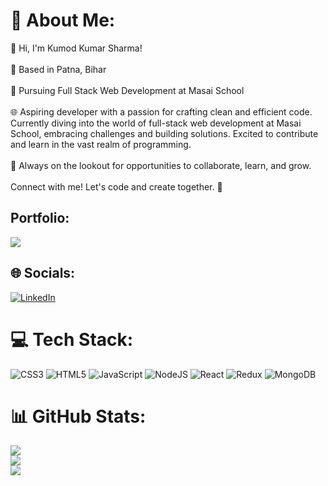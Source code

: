 # 💫 About Me:
👋 Hi, I'm Kumod Kumar Sharma!<br><br>📍 Based in Patna, Bihar<br><br>🚀 Pursuing Full Stack Web Development at Masai School<br><br>🌐 Aspiring developer with a passion for crafting clean and efficient code. Currently diving into the world of full-stack web development at Masai School, embracing challenges and building solutions. Excited to contribute and learn in the vast realm of programming.<br><br>🌱 Always on the lookout for opportunities to collaborate, learn, and grow.<br><br>Connect with me! Let's code and create together. 🚀

## Portfolio:
![](https://kumod1164.github.io/)<br/>


## 🌐 Socials:
[![LinkedIn](https://img.shields.io/badge/LinkedIn-%230077B5.svg?logo=linkedin&logoColor=white)](https://linkedin.com/in/kumodks) 

# 💻 Tech Stack:
![CSS3](https://img.shields.io/badge/css3-%231572B6.svg?style=for-the-badge&logo=css3&logoColor=white) ![HTML5](https://img.shields.io/badge/html5-%23E34F26.svg?style=for-the-badge&logo=html5&logoColor=white) ![JavaScript](https://img.shields.io/badge/javascript-%23323330.svg?style=for-the-badge&logo=javascript&logoColor=%23F7DF1E) ![NodeJS](https://img.shields.io/badge/node.js-6DA55F?style=for-the-badge&logo=node.js&logoColor=white) ![React](https://img.shields.io/badge/react-%2320232a.svg?style=for-the-badge&logo=react&logoColor=%2361DAFB) ![Redux](https://img.shields.io/badge/redux-%23593d88.svg?style=for-the-badge&logo=redux&logoColor=white) ![MongoDB](https://img.shields.io/badge/MongoDB-%234ea94b.svg?style=for-the-badge&logo=mongodb&logoColor=white)
# 📊 GitHub Stats:
![](https://github-readme-stats.vercel.app/api?username=kumod1164&theme=dark&hide_border=false&include_all_commits=false&count_private=false)<br/>
![](https://github-readme-streak-stats.herokuapp.com/?user=kumod1164&theme=dark&hide_border=false)<br/>
![](https://github-readme-stats.vercel.app/api/top-langs/?username=kumod1164&theme=dark&hide_border=false&include_all_commits=false&count_private=false&layout=compact)

